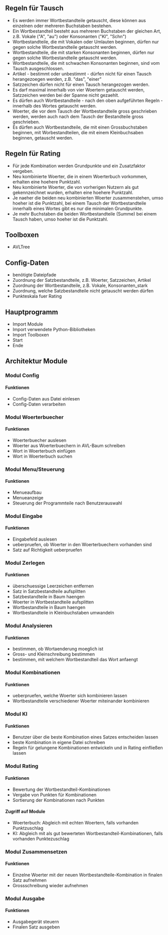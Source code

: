 ## Regeln für Tausch
- Es werden immer Wortbestandteile getauscht, diese können aus einzelnen oder mehreren Buchstaben bestehen.
- Ein Wortbestandteil besteht aus mehreren Buchstaben der gleichen Art, z.B. Vokale ("A", "au") oder Konsonanten ("Kl", "Schn")
- Wortbestandteile, die mit Vokalen oder Umlauten beginnen, dürfen nur gegen solche Wortbestandteile getauscht werden.
- Wortbestandteile, die mit starken Konsonanten beginnen, dürfen nur gegen solche Wortbestandteile getauscht werden.
- Wortbestandteile, die mit schwachen Konsonanten beginnen, sind vom Tausch ausgeschlossen.
- Artikel - bestimmt oder unbestimmt - dürfen nicht für einen Tausch herangezoegen werden, z.B. "das", "einer"
- Satzzeichen dürfen nicht für einen Tausch herangezogen werden.
- Es darf maximal innerhalb von vier Woertern getauscht werden, Satzzeichen werden bei der Spanne nicht gezaehlt.
- Es dürfen auch Wortbestandteile - nach den oben aufgeführten Regeln - innerhalb des Wortes getauscht werden.
- Woerter, die vor dem Tausch der Wortbestandteile gross geschrieben werden, werden auch nach dem Tausch der Bestandteile gross geschrieben.
- Es dürfen auch Wortbestandteile, die mit einen Grossbuchstaben beginnen, mit Worbestandteilen, die mit einem Kleinbuchsaben beginnen, getauscht werden.


## Regeln für Rating
- Für jede Kombination werden Grundpunkte und ein Zusatzfaktor vergeben.
- Neu kombinierte Woerter, die in einem Woerterbuch vorkommen, erhalten eine hoehere Punktzahl.
- Neu kombinierte Woerter, die von vorherigen Nutzern als gut gekennzeichnet wurden, erhalten eine hoehere Punktzahl.
- Je naeher die beiden neu kombinierten Woerter zusammenstehen, umso hoeher ist die Punktzahl, bei einem Tausch der Wortbestandteile innerhalb eines Wortes gibt es nur die minimalen Grundpunkte.
- Je mehr Buchstaben die beiden Wortbestandteile (Summe) bei einem Tausch haben, umso hoeher ist die Punktzahl.


## Toolboxen
- AVLTree


## Config-Daten
- benötigte Dateipfade
- Zuordnung der Satzbestandteile, z.B. Woerter, Satzzeichen, Artikel
- Zuordnung der Wortbestandteile, z.B. Vokale, Konsonanten_stark
- Zuordnung, welche Satzbestandteile nicht getauscht werden dürfen
- Punkteskala fuer Rating


## Hauptprogramm
- Import Module
- Import verwendete Python-Bibliotheken
- Import Toolboxen
- Start
- Ende


## Architektur Module


### Modul Config

#### Funktionen
- Config-Daten aus Datei einlesen
- Config-Daten verarbeiten


### Modul Woerterbuecher

#### Funktionen
- Woerterbuecher auslesen
- Woerter aus Woerterbuechern in AVL-Baum schreiben
- Wort in Woerterbuch einfügen
- Wort in Woerterbuch suchen


### Modul Menu/Steuerung

#### Funktionen
- Menueaufbau
- Menueanzeige
- Steuerung der Programmteile nach Benutzerauswahl


### Modul Eingabe

#### Funktionen
- Eingabefeld auslesen
- ueberpruefen, ob Woerter in den Woerterbuechern vorhanden sind
- Satz auf Richtigkeit ueberpruefen


### Modul Zerlegen

#### Funktionen
- überschuessige Leerzeichen entfernen
- Satz in Satzbestandteile aufsplitten
- Satzbestandteile in Baum haengen
- Woerter in Wortbestandteile aufsplitten
- Wortbestandteile in Baum haengen
- Wortbestandteile in Kleinbuchstaben umwandeln


### Modul Analysieren

#### Funktionen
- bestimmen, ob Wortaenderung moeglich ist
- Gross- und Kleinschreibung bestimmen
- bestimmen, mit welchem Wortbestandteil das Wort anfaengt


### Modul Kombinationen

#### Funktionen
- ueberpruefen, welche Woerter sich kombinieren lassen
- Wortbestandteile verschiedener Woerter miteinander kombinieren


### Modul KI

#### Funktionen
- Benutzer über die beste Kombination eines Satzes entscheiden lassen
- beste Kombination in eigene Datei schreiben
- Regeln für gelungene Kombinationen entwickeln und in Rating einfließen lassen


### Modul Rating

#### Funktionen
- Bewertung der Wortbestandteil-Kombinationen
- Vergabe von Punkten für Kombinationen
- Sortierung der Kombinationen nach Punkten

#### Zugriff auf Module
- Woerterbuch: Abgleich mit echten Woertern, falls vorhanden Punktzuschlag
- KI: Abgleich mit als gut bewerteten Wortbestandteil-Kombinationen, falls vorhanden Punktezuschlag


### Modul Zusammensetzen

#### Funktionen
- Einzelne Woerter mit der neuen Wortbestandteile-Kombination in finalen Satz aufnehmen
- Grossschreibung wieder aufnehmen

### Modul Ausgabe

#### Funktionen
- Ausgabegerät steuern
- Finalen Satz ausgeben
